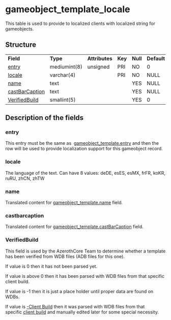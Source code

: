 # gameobject\_template\_locale

This table is used to provide to localized clients with localized string for gameobjects.

## Structure

|                                   |              |                |         |          |             |           |             |
|-----------------------------------|--------------|----------------|---------|----------|-------------|-----------|-------------|
| **Field**                         | **Type**     | **Attributes** | **Key** | **Null** | **Default** | **Extra** | **Comment** |
| [entry](#entry)                   | mediumint(8) | unsigned       | PRI     | NO       | 0           |           |             |
| [locale](#locale)                 | varchar(4)   |                | PRI     | NO       | NULL        |           |             |
| [name](#subject)                  | text         |                |         | YES      | NULL        |           |             |
| [castBarCaption](#castbarcaption) | text         |                |         | YES      | NULL        |           |             |
| [VerifiedBuild](#verifiedbuild)   | smallint(5)  |                |         | YES      | 0           |           |             |

## Description of the fields

### entry

This entry must be the same as  [gameobject\_template.entry](gameobject_template.md#entry) and then the row will be used to provide localization support for this gameobject record.

### locale

The language of the text.
Can have 8 values: deDE, esES, esMX, frFR, koKR, ruRU, zhCN, zhTW

### name

Translated content for [gameobject\_template.name](gameobject_template.md#name) field.

### castbarcaption

Translated content for [gameobject\_template.castBarCaption](gameobject_template.md#castBarCaption) field.

### VerifiedBuild

This field is used by the AzerothCore Team to determine whether a template has been verified from WDB files (ADB files for this one).

If value is 0 then it has not been parsed yet.

If value is above 0 then it has been parsed with WDB files from that specific client build.

If value is -1 then it is just a place holder until proper data are found on WDBs.

If value is [-Client Build](../auth/realmlist.md "DB:Auth:realmlist") then it was parsed with WDB files from that specific [client build](../auth/realmlist.md#gamebuild "DB:Auth:realmlist") and manually edited later for some special necessity.
